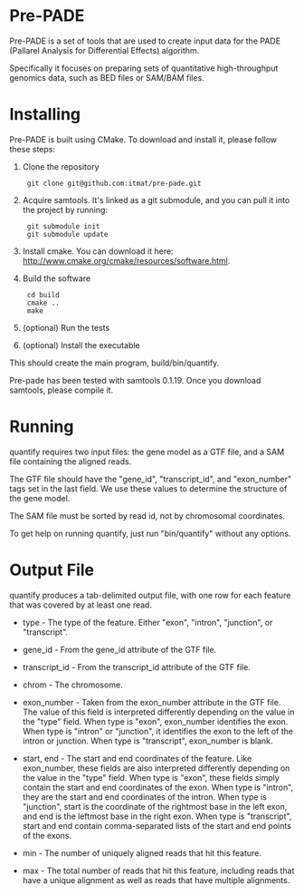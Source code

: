 Pre-PADE
========

Pre-PADE is a set of tools that are used to create input data for the
PADE (Pallarel Analysis for Differential Effects) algorithm.

Specifically it focuses on preparing sets of quantitative
high-throughput genomics data, such as BED files or SAM/BAM files.

Installing
==========

Pre-PADE is built using CMake. To download and install it, please
follow these steps:

1. Clone the repository

        git clone git@github.com:itmat/pre-pade.git

2. Acquire samtools. It's linked as a git submodule, and you can pull it into the project by running:

        git submodule init
        git submodule update

3. Install cmake. You can download it here: http://www.cmake.org/cmake/resources/software.html.

4. Build the software

        cd build
        cmake ..
        make

5. (optional) Run the tests

6. (optional) Install the executable

This should create the main program, build/bin/quantify.

Pre-pade has been tested with samtools 0.1.19. Once you download
samtools, please compile it.

Running
=======

quantify requires two input files: the gene model as a GTF file, and a
SAM file containing the aligned reads.

The GTF file should have the "gene_id", "transcript_id", and
"exon_number" tags set in the last field. We use these values to
determine the structure of the gene model.

The SAM file must be sorted by read id, not by chromosomal
coordinates.

To get help on running quantify, just run "bin/quantify" without any
options.

Output File
===========

quantify produces a tab-delimited output file, with one row for each
feature that was covered by at least one read.

* type - The type of the feature. Either "exon", "intron", "junction",
  or "transcript".

* gene_id - From the gene_id attribute of the GTF file.

* transcript_id - From the transcript_id attribute of the GTF file.

* chrom - The chromosome.

* exon_number - Taken from the exon_number attribute in the GTF
  file. The value of this field is interpreted differently depending
  on the value in the "type" field. When type is "exon", exon_number
  identifies the exon. When type is "intron" or "junction", it
  identifies the exon to the left of the intron or junction. When type
  is "transcript", exon_number is blank.

* start, end - The start and end coordinates of the feature. Like
  exon_number, these fields are also interpreted differently depending
  on the value in the "type" field. When type is "exon", these fields
  simply contain the start and end coordinates of the exon. When type
  is "intron", they are the start and end coordinates of the
  intron. When type is "junction", start is the coordinate of the
  rightmost base in the left exon, and end is the leftmost base in the
  right exon. When type is "transcript", start and end contain
  comma-separated lists of the start and end points of the exons.

* min - The number of uniquely aligned reads that hit this feature.

* max - The total number of reads that hit this feature, including
  reads that have a unique alignment as well as reads that have
  multiple alignments.

